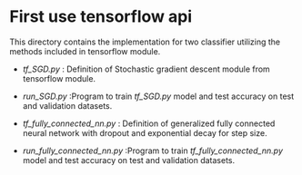 # First use tensorflow api
This directory contains the implementation for two classifier utilizing the methods included in tensorflow module. 

* _tf_SGD.py_ : Definition of Stochastic gradient descent module from tensorflow module.
* _run_SGD.py_ :Program to train _tf_SGD.py_ model and test accuracy on test and validation datasets.

* _tf_fully_connected_nn.py_ : Definition of generalized fully connected neural network with dropout and exponential decay for step size.
* _run_fully_connected_nn.py_ :Program to train _tf_fully_connected_nn.py_ model and test accuracy on test and validation datasets.